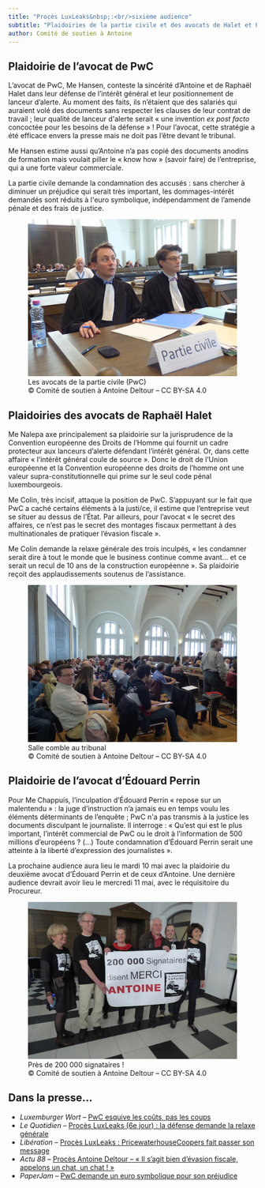 ```yaml
---
title: "Procès LuxLeaks&nbsp;:<br/>sixième audience"
subtitle: "Plaidoiries de la partie civile et des avocats de Halet et Perrin"
author: Comité de soutien à Antoine
---
```


## Plaidoirie de l’avocat de PwC

L’avocat de PwC, Me Hansen, conteste la sincérité d’Antoine et de Raphaël Halet dans leur défense de l’intérêt général et leur positionnement de lanceur d’alerte. Au moment des faits, ils n’étaient que des salariés qui auraient volé des documents sans respecter les clauses de leur contrat de travail&nbsp;; leur qualité de lanceur d'alerte serait «&nbsp;une invention <i>ex post facto</i> concoctée pour les besoins de la défense&nbsp;»&nbsp;! Pour l’avocat, cette stratégie a été efficace envers la presse mais ne doit pas l’être devant le tribunal.

Me Hansen estime aussi qu’Antoine n’a pas copié des documents anodins de formation mais voulait piller le «&nbsp;know how&nbsp;» (savoir faire) de l’entreprise, qui a une forte valeur commerciale.

La partie civile demande la condamnation des accusés&nbsp;: sans chercher à diminuer un préjudice qui serait très important, les dommages-intérêt demandés sont réduits à l'euro symbolique, indépendamment de l’amende pénale et des frais de justice.

<figure>
  <img src="/images/news/2016-05-04-partie-civile.jpg" alt="Les deux avocats de PwC, assis à leur table"/>
  <figcaption>Les avocats de la partie civile (PwC)<br/>&copy; Comité de soutien à Antoine Deltour – CC BY-SA 4.0</figcaption>
</figure>

## Plaidoiries des avocats de Raphaël Halet

Me Nalepa axe principalement sa plaidoirie sur la jurisprudence de la Convention européenne des Droits de l’Homme qui fournit un cadre protecteur aux lanceurs d’alerte défendant l’intérêt général. Or, dans cette affaire «&nbsp;l’intérêt général coule de source&nbsp;». Donc le droit de l’Union européenne et la Convention européenne des droits de l’homme ont une valeur supra-constitutionnelle qui prime sur le seul code pénal luxembourgeois.

Me Colin, très incisif, attaque la position de PwC. S’appuyant sur le fait que PwC a caché certains éléments à la justi/ce, il estime que l’entreprise veut se situer au dessus de l’État. Par ailleurs, pour l’avocat «&nbsp;le secret des affaires, ce n’est pas le secret des montages fiscaux permettant à des multinationales de pratiquer l’évasion fiscale&nbsp;».

Me Colin demande la relaxe générale des trois inculpés, «&nbsp;les condamner serait dire à tout le monde que le business continue comme avant… et ce serait un recul de 10 ans de la construction européenne&nbsp;». Sa plaidoirie reçoit des applaudissements soutenus de l’assistance.

<figure>
  <img src="/images/news/2016-05-04-assistance.jpg" alt="La salle d'audience, les soutiens étaient nombreux&nbsp;!"/>
  <figcaption>Salle comble au tribunal<br/>&copy; Comité de soutien à Antoine Deltour – CC BY-SA 4.0</figcaption>
</figure>

 
## Plaidoirie de l’avocat d’Édouard Perrin

Pour Me Chappuis, l’inculpation d’Édouard Perrin «&nbsp;repose sur un malentendu&nbsp;»&nbsp;: la juge d’instruction n’a jamais eu en temps voulu les éléments déterminants de l’enquête&nbsp;; PwC n'a pas transmis à la justice les documents disculpant le journaliste.
Il interroge&nbsp;: «&nbsp;Qu’est qui est le plus important, l’intérêt commercial de PwC ou le droit à l’information de 500 millions d’européens ? (…) Toute condamnation d’Édouard Perrin serait une atteinte à la liberté d’expression des journalistes&nbsp;».
 
La prochaine audience aura lieu le mardi 10 mai avec la plaidoirie du deuxième avocat d’Édouard Perrin et de ceux d’Antoine. Une dernière audience devrait avoir lieu le mercredi 11 mai, avec le réquisitoire du Procureur.

<figure>
  <img src="/images/news/2016-05-04-banderole.jpg" alt="Le comité de soutien derrière une banderole&nbsp;: « 200 000 signataires disent MERCI Antoine »"/>
  <figcaption>Près de 200 000 signataires&nbsp;!<br/>&copy; Comité de soutien à Antoine Deltour – CC BY-SA 4.0</figcaption>
</figure>

## Dans la presse…

- _Luxemburger Wort_ – [PwC esquive les coûts, pas les coups](http://www.wort.lu/de/business/proces-luxleaks-pwc-esquive-les-couts-pas-les-coups-572a2ea81bea9dff8fa772c1)
- _Le Quotidien_ – [Procès LuxLeaks (6e jour) : la défense demande la relaxe générale](http://www.lequotidien.lu/affaire-luxleaks/proces-luxleaks-6e-jour-la-defense-demande-la-relaxe-generale/)
- _Libération_ – [Procès LuxLeaks : PricewaterhouseCoopers fait passer son message ](http://www.liberation.fr/france/2016/05/04/proces-luxleaks-pricewaterhousecoopers-fait-passer-son-message_1450567)
- _Actu 88_ – [Procès Antoine Deltour – « Il s’agit bien d’évasion fiscale, appelons un chat, un chat ! »](http://www.actu88.fr/proces-antoine-deltour-il-sagit-bien-devasion-fiscale-un-chat-est-un-chat/)
- _PaperJam_ – [PwC demande un euro symbolique pour son préjudice](http://paperjam.lu/news/pwc-demande-un-euro-symbolique-pour-son-prejudice)


